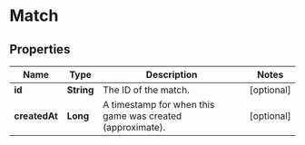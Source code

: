 
# Match

## Properties
Name | Type | Description | Notes
------------ | ------------- | ------------- | -------------
**id** | **String** | The ID of the match.  |  [optional]
**createdAt** | **Long** | A timestamp for when this game was created (approximate).  |  [optional]



